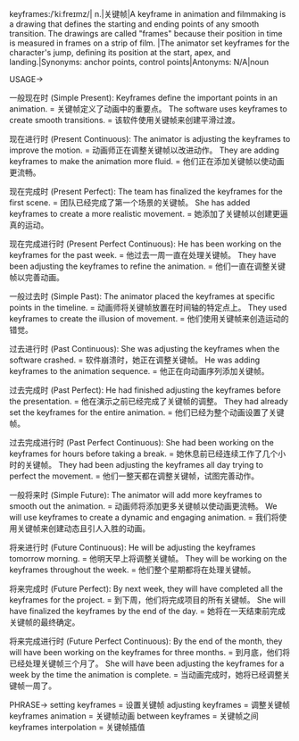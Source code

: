 keyframes:/ˈkiːfreɪmz/| n.|关键帧|A keyframe in animation and filmmaking is a drawing that defines the starting and ending points of any smooth transition. The drawings are called "frames" because their position in time is measured in frames on a strip of film. |The animator set keyframes for the character's jump, defining its position at the start, apex, and landing.|Synonyms: anchor points, control points|Antonyms: N/A|noun

USAGE->

一般现在时 (Simple Present):
Keyframes define the important points in an animation. = 关键帧定义了动画中的重要点。
The software uses keyframes to create smooth transitions. = 该软件使用关键帧来创建平滑过渡。

现在进行时 (Present Continuous):
The animator is adjusting the keyframes to improve the motion. = 动画师正在调整关键帧以改进动作。
They are adding keyframes to make the animation more fluid. = 他们正在添加关键帧以使动画更流畅。

现在完成时 (Present Perfect):
The team has finalized the keyframes for the first scene. = 团队已经完成了第一个场景的关键帧。
She has added keyframes to create a more realistic movement. = 她添加了关键帧以创建更逼真的运动。

现在完成进行时 (Present Perfect Continuous):
He has been working on the keyframes for the past week. = 他过去一周一直在处理关键帧。
They have been adjusting the keyframes to refine the animation. = 他们一直在调整关键帧以完善动画。

一般过去时 (Simple Past):
The animator placed the keyframes at specific points in the timeline. = 动画师将关键帧放置在时间轴的特定点上。
They used keyframes to create the illusion of movement. = 他们使用关键帧来创造运动的错觉。

过去进行时 (Past Continuous):
She was adjusting the keyframes when the software crashed. = 软件崩溃时，她正在调整关键帧。
He was adding keyframes to the animation sequence. = 他正在向动画序列添加关键帧。

过去完成时 (Past Perfect):
He had finished adjusting the keyframes before the presentation. = 他在演示之前已经完成了关键帧的调整。
They had already set the keyframes for the entire animation. = 他们已经为整个动画设置了关键帧。

过去完成进行时 (Past Perfect Continuous):
She had been working on the keyframes for hours before taking a break. = 她休息前已经连续工作了几个小时的关键帧。
They had been adjusting the keyframes all day trying to perfect the movement. = 他们一整天都在调整关键帧，试图完善动作。

一般将来时 (Simple Future):
The animator will add more keyframes to smooth out the animation. = 动画师将添加更多关键帧以使动画更流畅。
We will use keyframes to create a dynamic and engaging animation. = 我们将使用关键帧来创建动态且引人入胜的动画。

将来进行时 (Future Continuous):
He will be adjusting the keyframes tomorrow morning. = 他明天早上将调整关键帧。
They will be working on the keyframes throughout the week. = 他们整个星期都将在处理关键帧。

将来完成时 (Future Perfect):
By next week, they will have completed all the keyframes for the project. = 到下周，他们将完成项目的所有关键帧。
She will have finalized the keyframes by the end of the day. = 她将在一天结束前完成关键帧的最终确定。

将来完成进行时 (Future Perfect Continuous):
By the end of the month, they will have been working on the keyframes for three months. = 到月底，他们将已经处理关键帧三个月了。
She will have been adjusting the keyframes for a week by the time the animation is complete. = 当动画完成时，她将已经调整关键帧一周了。


PHRASE->
setting keyframes = 设置关键帧
adjusting keyframes = 调整关键帧
keyframes animation = 关键帧动画
between keyframes = 关键帧之间
keyframes interpolation = 关键帧插值



